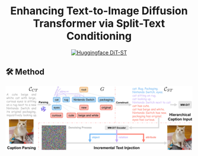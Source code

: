 <h1 align="center"> Enhancing Text-to-Image Diffusion Transformer via Split-Text Conditioning <div align=center> </a></h1>

<div align="center">
  <a href="https://huggingface.co/ANSEL123/DiT-ST">
    <img src="https://img.shields.io/static/v1?label=Model\Dataset&message=Huggingface&color=orange" alt="Huggingface DiT-ST">
  </a>
</div>

## 🛠️ Method
![model](assets/framework.jpg)
